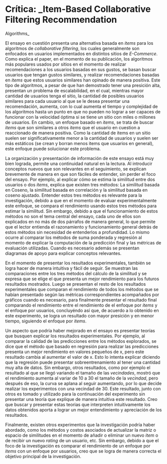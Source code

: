 # Crítica: _Item-Based Collaborative Filtering Recommendation
Algorithms_

El ensayo en cuestión presenta una alternativa basada en _items_ para los algoritmos de _collaborative filtering_,
los cuales generalmente son enfocados en usuarios implementados en distintos sitios de _E-Commerce_. Como explica el paper, en el momento de su publicación, los algoritmos
más populares usados por sitios en el momento de realizar recomendaciones a los usuarios basadas en sus gustos, se basan buscar usuarios que tengan gustos similares, y realizar
recomendaciones basadas en _items_ que estos usuarios similares han opinado de manera positiva. Este tipo de algoritmos, a pesar de que han demostrado tener una presición alta,
presentan un problema de escalabilidad, en el cual, mientras mayor cantidad de usuarios tenga el sitio, la cantidad de posibles usuarios similares para cada usuario al que se le
desea presentar una recomendación, aumenta, con lo cual aumenta el tiempo y complejidad de los algoritmos hasta un punto en que no pueden no lograr a ser capaces de funcionar con
la velocidad óptima si se tiene un sitio con miles o millones de usuarios. En cambio, un enfoque basado en _items_, se trata de buscar _items_ que son similares a otros _items_
que el usuario en cuestion a reaccionado de manera positiva. Como la cantidad de items en un sitio suelen ser significativamente menor a la cantidad de usuarios y suelen ser más
estáticos (se crean y borran menos items que usuarios en general), este enfoque puede solucionar este problema.

La organización y presentación de información de este ensayo está muy bien lograda, permite una continuidad natural en la lectura. Al introducir conceptos nuevos que son
relevantes en el seguimiento, se explican brevemente de manera en que son fáciles de entender, sin perder el foco del ensayo. Por ejemplo, al explicar cómo se estima la similitud
entre dos usuarios o dos _items_, explica que existen tres métodos: La similitud basada en Coseno, la similitud basada en correlación y la similitud basada en coseno ajustado.
Entender estos tres métodos es relevante para la investigación, debido a que en el momento de evaluar experimentalmente este enfoque, se compara el rendimiento usando estos tres
métodos para estimar la similitud. Sin embargo, debido a que el funcionamiento de estos métodos no son el tema central del ensayo, cada uno de ellos son explicados en no más de 
dos párrafos de manera general, lo que permite que el lector entienda el razonamiento y funcionamiento general detrás de estos métodos sin necesidad de entenderlos a profundidad.
Lo mismo ocurre al comparar los métodos de suma ponderada y regresión al momento de explicar la computación de la predicción final y las métricas de evaluación utilizadas. Cuando 
es necesario además se presentan diagramas de apoyo para explicar conceptos relevantes.

En el momento de presentar los resultados experimentales, también se logra hacer de manera intuitiva y fácil de seguir. Se muestran las comparaciones entre los tres métodos del 
cálculo de la similitud y se expresa que se elige el que presenta un mejor rendimiento para los futuros resultados mostrados. Luego se presentan el resto de los resultados 
experimentales que comparan el rendimiento de todos los métodos que se habían presentado según las métricas correspondientes acompañados por gráficos cuando es necesario, para 
finalmente presentar el resultado final comparando el rendimiento entre el rendimiento de el enfoque por _items_ y el enfoque por usuarios, concluyéndo así que, de acuerdo a lo
obtenido en este experimento, se logra un resultado con mayor presición y en menor tiempo, siguiendo el enfoque por _items_.

Un aspecto que podría haber mejorado en el ensayo es presentar teorías que busquen explicar los resultados experimentales. Por ejemplo, al comparar la calidad de las predicciones
entre los métodos explorados, se dice que el método que basado en regresión para realizar las predicciones presenta un mejor rendimiento en valores pequeños de x, pero este
resultado cambia al aumentar el valor de x. Esto lo intenta explicar diciendo que la regresión puede presentar sobreentrenamiento al tener una cantidad muy alta de datos. Sin
embargo, otros resultados, como por ejemplo el resultado al que se llegó variando el tamaño de las _vecindades_, mostró que el rendimiento aumenta al variar de 10 a 30 el tamaño 
de la _vecindad_, pero después de eso, la curva se aplana al seguir aumentando, por lo que decide realizar los experimentos con una vecindad de 30. Este resultado, junto con otros
es tomado y utilizado para la continuación del experimento sin presentar una teoría que explique de manera intuitiva este resultado. Creo que buscar y presentar estas teorias que
interpreten intuitivamente los datos obtenidos aporta a lograr un mejor entendimiento y apreciación de los resultados.

Finalmente, existen otros experimentos que la investigación podría haber abordado, como los métodos y costos asociados de actualizar la matriz o espacio de similitudes en el 
momento de añadir o eliminar un nuevo _item_ o de recibir un nuevo _rating_ de un usuario, etc. Sin embargo, debido a que el foco de la investigación es comparar el rendimiento
de un enfoque por _items_ con un enfoque por usuarios, creo que se logra de manera correcta el objetivo principal de la investigación.

